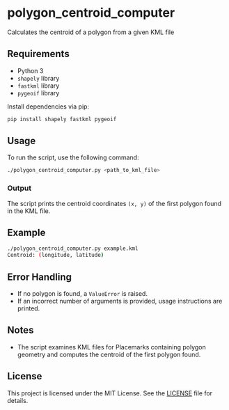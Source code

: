 # polygon_centroid_computer
Calculates the centroid of a polygon from a given KML file

## Requirements

- Python 3
- `shapely` library
- `fastkml` library
- `pygeoif` library

Install dependencies via pip:
```sh
pip install shapely fastkml pygeoif
```

## Usage

To run the script, use the following command:
```sh
./polygon_centroid_computer.py <path_to_kml_file>
```

### Output

The script prints the centroid coordinates `(x, y)` of the first polygon found in the KML file.

## Example
```sh
./polygon_centroid_computer.py example.kml
Centroid: (longitude, latitude)
```

## Error Handling

- If no polygon is found, a `ValueError` is raised.
- If an incorrect number of arguments is provided, usage instructions are printed.

## Notes

- The script examines KML files for Placemarks containing polygon geometry and computes the centroid of the first polygon found.

## License

This project is licensed under the MIT License. See the [LICENSE](LICENSE) file for details.

